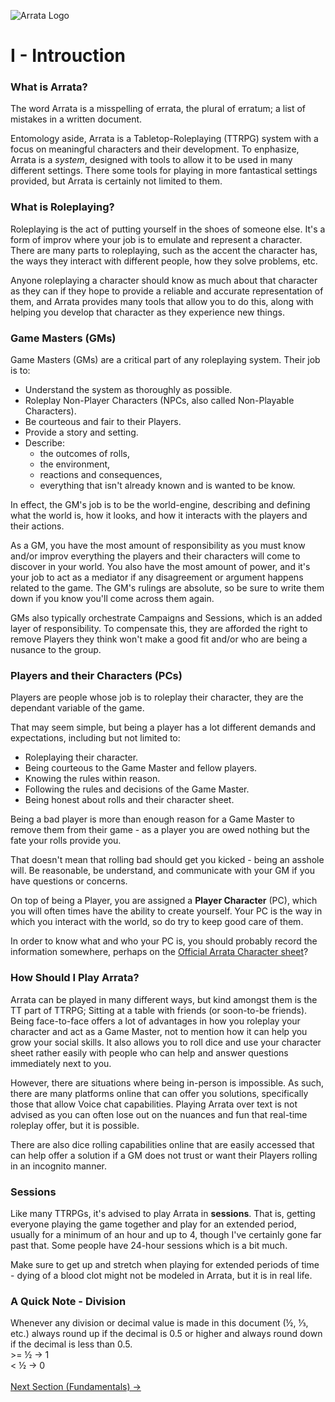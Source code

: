 ![Arrata Logo](https://drive.google.com/uc?export=view&id=1_ye9lnOQjBXR8TNb4jJ7140XjHNcPU-7) 
# I - Introuction
### What is Arrata?
The word Arrata is a misspelling of errata, the plural of erratum; a list of mistakes in a written document.

Entomology aside, Arrata is a Tabletop-Roleplaying (TTRPG) system with a focus on meaningful characters and their development. To enphasize, Arrata is a <i>system</i>, designed with tools to allow it to be used in many different settings. There some tools for playing in more fantastical settings provided, but Arrata is certainly not limited to them.

### What is Roleplaying?
Roleplaying is the act of putting yourself in the shoes of someone else. It's a form of improv where your job is to emulate and represent a character. There are many parts to roleplaying, such as the accent the character has, the ways they interact with different people, how they solve problems, etc.

Anyone roleplaying a character should know as much about that character as they can if they hope to provide a reliable and accurate representation of them, and Arrata provides many tools that allow you to do this, along with helping you develop that character as they experience new things.

### Game Masters (GMs)
Game Masters (GMs) are a critical part of any roleplaying system. Their job is to:
- Understand the system as thoroughly as possible.
- Roleplay Non-Player Characters (NPCs, also called Non-Playable Characters).
- Be courteous and fair to their Players.
- Provide a story and setting.
- Describe:
	- the outcomes of rolls,
	- the environment,
	- reactions and consequences,
	- everything that isn't already known and is wanted to be know.

In effect, the GM's job is to be the world-engine, describing and defining what the world is, how it looks, and how it interacts with the players and their actions.

As a GM, you have the most amount of responsibility as you must know and/or improv everything the players and their characters will come to discover in your world. You also have the most amount of power, and it's your job to act as a mediator if any disagreement or argument happens related to the game. The GM's rulings are absolute, so be sure to write them down if you know you'll come across them again.

GMs also typically orchestrate Campaigns and Sessions, which is an added layer of responsibility. To compensate this, they are afforded the right to remove Players they think won't make a good fit and/or who are being a nusance to the group.

### Players and their Characters (PCs)
Players are people whose job is to roleplay their character, they are the dependant variable of the game.

That may seem simple, but being a player has a lot different demands and expectations, including but not limited to:
- Roleplaying their character.
- Being courteous to the Game Master and fellow players.
- Knowing the rules within reason.
- Following the rules and decisions of the Game Master.
- Being honest about rolls and their character sheet.

Being a bad player is more than enough reason for a Game Master to remove them from their game - as a player you are owed nothing but the fate your rolls provide you.

That doesn't mean that rolling bad should get you kicked - being an asshole will. Be reasonable, be understand, and communicate with your GM if you have questions or concerns.

On top of being a Player, you are assigned a **Player Character** (PC), which you will often times have the ability to create yourself. Your PC is the way in which you interact with the world, so do try to keep good care of them.

In order to know what and who your PC is, you should probably record the information somewhere, perhaps on the [Official Arrata Character sheet]()?

### How Should I Play Arrata?
Arrata can be played in many different ways, but kind amongst them is the TT part of TTRPG; Sitting at a table with friends (or soon-to-be friends). Being face-to-face offers a lot of advantages in how you roleplay your character and act as a Game Master, not to mention how it can help you grow your social skills. It also allows you to roll dice and use your character sheet rather easily with people who can help and answer questions immediately next to you.

However, there are situations where being in-person is impossible. As such, there are many platforms online that can offer you solutions, specifically those that allow Voice chat capabilities. Playing Arrata over text is not advised as you can often lose out on the nuances and fun that real-time roleplay offer, but it is possible.

There are also dice rolling capabilities online that are easily accessed that can help offer a solution if a GM does not trust or want their Players rolling in an incognito manner.

### Sessions
Like many TTRPGs, it's advised to play Arrata in **sessions**. That is, getting everyone playing the game together and play for an extended period, usually for a minimum of an hour and up to 4, though I've certainly gone far past that. Some people have 24-hour sessions which is a bit much.

Make sure to get up and stretch when playing for extended periods of time - dying of a blood clot might not be modeled in Arrata, but it is in real life.

### A Quick Note - Division
Whenever any division or decimal value is made in this document (½, ⅓, etc.) always round up if the decimal is 0.5 or higher and always round down if the decimal is less than 0.5. 
<br>\>= ½ -> 1
<br>\< ½ -> 0
<br><br> [Next Section (Fundamentals) ->](https://github.com/kalebvonburris/Arrata-TTRPG/blob/main/draft/Arrata-Guide/II%20-%20Fundamentals.md)
